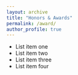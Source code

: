 ```yaml
---
layout: archive
title: "Honors & Awards"
permalink: /award/
author_profile: true
---
```


* List item one 
* List item two
* List item three
* List item four